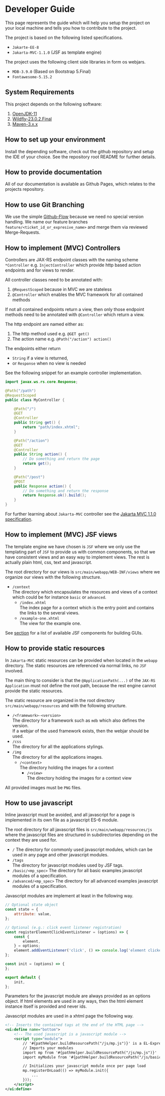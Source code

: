 # Developer Guide

This page represents the guide which will help you setup the project on your local machine and tells you how to contribute to the project.

The project is based on the following listed specifications.

* `Jakarte-EE-8`
* `Jakarta-MVC-1.1.0` (JSF as template engine)

The project uses the following client side libraries in form os webjars.

* `MDB-3.9.0` (Based on Bootstrap 5.Final)
* `Fontawesome-5.15.2`

## System Requirements

This project depends on the following software:

1. [OpenJDK-11](https://jdk.java.net/11/)
2. [Wildfly-23.0.2.Final](https://www.wildfly.org/downloads/)
3. [Maven-3.x.x](https://maven.apache.org/download.cgi)

## How to set up your environment

Install the depending software, check out the github repository and setup the IDE of your choice.
See the repository root README for further details.

## How to provide documentation

All of our documentation is available as Github Pages, which relates to the projects repository.

## How to use Git Branching

We use the simple [Github-Flow](https://guides.github.com/introduction/flow/) because we need no special version handling. 
We name our feature branches `feature/<ticket_id_or_expresive_name>` and merge them via reviewed Merge-Requests.

## How to implement (MVC) Controllers

Controllers are JAX-RS endpoint classes with the naming scheme `*Controller` e.g. `InjectController`
which provide http based action endpoints and for views to render.

All controller classes need to be annotated with:

1. `@RequestScoped` because in MVC we are stateless
2. `@Controller` which enables the MVC framework for all contained methods

If not all contained endpoints return a view, then only those endpoint methods need to be annotated with `@Controller`
which return a view.

The http endpoint are named either as:

1. The http method used e.g. `@GET get()`
2. The action name e.g. `@Path("/action") action()`

The endpoints either return 

* `String` if a view is returned,
* or `Response` when no view is needed

See the following snippet for an example controller implementation.

```java
import javax.ws.rs.core.Response;

@Path("/path")
@RequestScoped
public class MyController {

    @Path("/")
    @GET
    @Controller
    public String get() {
        return "path/index.xhtml";
    }

    @Path("/action")
    @GET
    @Controller
    public String action() {
        // Do something and return the page
        return get();
    }

    @Path("/post")
    @POST
    public Response action() {
        // Do something and return the response
        return Response.ok().build();
    }
}
```

For further learning about `Jakarta-MVC` controller see the [Jakarta MVC 1.1.0 specification](https://jakarta.ee/specifications/mvc/1.1/jakarta-mvc-spec-1.1.html).

## How to implement (MVC) JSF views

The template engine we have chosen is `JSF` where we only use the templating part of `JSF` to provide us with common components, so 
that we have consistent views and an easy way to implement views. The rest is actually plain html, css, text and javascript.

The root directory for our views is `src/main/webapp/WEB-INF/views` where we organize our views with the following structure.

* `/context`  
The directory which encapsulates the resources and views of a context which could be for instance `basic` or `advanced`.
   - `/index.xhtml`  
   The index page for a context which is the entry point and contains the links to the several views. 
   - `/example-one.xhtml`  
   The view for the example one. 

See [section](#jsf-components) for a list of available JSF components for building GUIs.

## How to provide static resources

In `Jakarta-MVC` static resources can be provided when located in the `webapp` directory. The static resources are referenced via normal links, 
no `JSF` involved. 

The main thing to consider is that the `@ApplicationPath(...)` of the `JAX-RS Application` must not define the root path, because the rest engine cannot provide the static resources.

The static resource are organized in the root directory `src/main/webapp/resources` and with the following structure.

* `/<framework>-<version>`   
The directory for a framework such as `mdb` which also defines the version.  
If a webjar of the used framework exists, then the webjar should be used.
* `/css`   
The directory for all the applications stylings.
* `/img`   
The directory for all the applications images.
   * `/<context>`  
   The directory holding the images for a context
      * `/<view>`  
      The directory holding the images for a context view

All provided images must be `PNG` files.

## How to use javascript

Inline javascript must be avoided, and all javascript for a page is implemented in its own file as a javascript ES-6 module.

The root directory for all javascript files is `src/main/webapp/resources/js` where the javascript files are structured in subdirectories depending on the
context they are used for.

* `/`
  The directory for commonly used javascript modules, which can be used in any page and other javascript modules.
* `/tags`  
  The directory for javascript modules used by JSF tags.
* `/basic/<mp_spec>`
  The directory for all basic examples javascript modules of a specification.
* `/advanced/<mp_spec>`
  The directory for all advanced examples javascript modules of a specification.

Javascript modules are implement at least in the following way.

```javascript
// Optional state object
const state = {
    attribute: value,
};

// Optional (e.g.: click event listener registration)
const registerElementClickEventListener = (options) => {
    const {
        element,
    } = options;
    element.addEventListener('click', () => console.log('element clicked'));
};

const init = (options) => {
};

export default {
    init,
};
```

Parameters for the javascript module are always provided as an options object. If html elements are used in any ways, then the html element instance itself is
provided and never ids.

Javascript modules are used in a xhtml page the following way.

```xml
<!-- Inserts the contained tags at the end of the HTML page -->
<ui:define name="bottom"> 
    <!-- The used javascript is a javascript module -->
    <script type="module">
        // '#{pathHelper.buildResourcePath("/js/mp.js")}' is a EL-Expression which gets resolved to ''/mptraining/resources/js/mp.js''
        // Imports your modules
        import mp from '#{pathHelper.buildResourcePath("/js/mp.js")}'
        import myModule from '#{pathHelper.buildResourcePath("/js/basic/<MP_SPEC>/myModule.js")}'

        // Initializes your javascript module once per page load
        mp.registerOnLoad(() => myModule.init({
            ...
        }));
    </script>
</ui:define>
```

